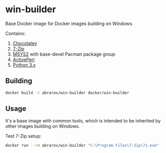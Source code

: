 # win-builder
 
Base Docker image for Docker images building on Windows. 

Contains:

1. [Chocolatey](https://chocolatey.org)
1. [7-Zip](https://www.7-zip.org)
1. [MSYS2](http://www.msys2.org) with base-devel Pacman package group
1. [ActivePerl](https://www.activestate.com/products/activeperl)
1. [Python 3.x](https://www.python.org)

## Building

```bash
docker build -t abrarov/win-builder docker/win-builder
```

## Usage

It's a base image with common tools, which is intended to be inherited by other images building on Windows.

Test 7-Zip setup:

```bash
docker run --rm abrarov/win-builder "C:\Program Files\7-Zip\7z.exe"
```